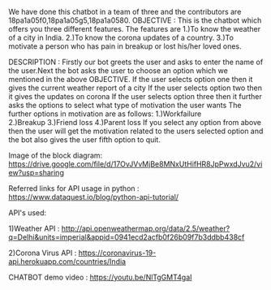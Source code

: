 We have done this chatbot in a team of three  and the contributors are 18pa1a05f0,18pa1a05g5,18pa1a0580.
OBJECTIVE : This is the chatbot which offers you three different features. The features are
             1.)To know the weather of a city in India.
             2.)To know the corona updates of a country.
             3.)To motivate a person who has pain in breakup or lost his/her loved ones.
             
DESCRIPTION : Firstly our bot greets the user and asks to enter the name of the user.Next the bot asks the user to choose an option which we mentioned in the above OBJECTIVE.
If the user selects option one then it gives the current weather report of a city
If the user selects option two then it gives the updates on corona
If the user selects option three then it further asks the options to select what type of motivation the user wants
             The further options in motivation are as follows:
             1.)Workfailure     
             2.)Breakup
             3.)Friend loss
             4.)Parent loss
If you select any option from above then the user will get the motivation related to the users selected option and the bot also gives the user fifth option to quit.

Image of the block diagram: https://drive.google.com/file/d/17OvJVvMjBe8MNxUtHifHR8JpPwxdJvu2/view?usp=sharing

Referred links for API usage in python : https://www.dataquest.io/blog/python-api-tutorial/

API's used:

1)Weather API : http://api.openweathermap.org/data/2.5/weather?q=Delhi&units=imperial&appid=0941ecd2acfb0f26b09f7b3ddbb438cf

2)Corona Virus API : https://coronavirus-19-api.herokuapp.com/countries/India

CHATBOT demo video : https://youtu.be/NlTgGMT4gaI
             
            
